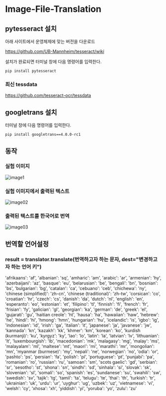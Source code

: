 # Image-File-Translation

## pytesseract 설치

아래 사이트에서 운영체제에 맞는 버전을 다운로드

https://github.com/UB-Mannheim/tesseract/wiki

설치가 완료되면 터미널 창에 다음 명령어를 입력한다.  
```
pip install pytesseract
```

### 최신 tessdata
https://github.com/tesseract-ocr/tessdata

## googletrans 설치

터미널 창에 다음 명령어를 입력한다.
```
pip install googletrans==4.0.0-rc1
```

## 동작
### 실험 이미지
![image1](https://user-images.githubusercontent.com/73572179/127444642-3e4dc4dc-5e86-4dd7-a694-49d4fe58e5cf.jpeg)
### 실험 이미지에서 출력된 텍스트
![image02](https://user-images.githubusercontent.com/73572179/127444750-ea401332-58ee-43cd-aeab-bc8f1be374fe.png)
### 출력된 텍스트를 한국어로 번역
![image03](https://user-images.githubusercontent.com/73572179/127444904-e99b3cf7-60a2-4978-b75f-b9ea3cffa844.png)

## 번역할 언어설정
### result = translator.translate(번역하고자 하는 문자, dest="변경하고자 하는 언어 키")

'afrikaans': 'af', 'albanian': 'sq', 'amharic': 'am', 'arabic': 'ar', 'armenian': 'hy', 'azerbaijani': 'az', 'basque': 'eu', 'belarusian': 'be', 'bengali': 'bn', 'bosnian': 'bs', 'bulgarian': 'bg', 'catalan': 'ca', 'cebuano': 'ceb', 'chichewa': 'ny', 'chinese (simplified)': 'zh-cn', 'chinese (traditional)': 'zh-tw', 'corsican': 'co', 'croatian': 'hr', 'czech': 'cs', 'danish': 'da', 'dutch': 'nl', 'english': 'en', 'esperanto': 'eo', 'estonian': 'et', 'filipino': 'tl', 'finnish': 'fi', 'french': 'fr', 'frisian': 'fy', 'galician': 'gl', 'georgian': 'ka', 'german': 'de', 'greek': 'el', 'gujarati': 'gu', 'haitian creole': 'ht', 'hausa': 'ha', 'hawaiian': 'haw', 'hebrew': 'he', 'hindi': 'hi', 'hmong': 'hmn', 'hungarian': 'hu', 'icelandic': 'is', 'igbo': 'ig', 'indonesian': 'id', 'irish': 'ga', 'italian': 'it', 'japanese': 'ja', 'javanese': 'jw', 'kannada': 'kn', 'kazakh': 'kk', 'khmer': 'km', 'korean': 'ko', 'kurdish (kurmanji)': 'ku', 'kyrgyz': 'ky', 'lao': 'lo', 'latin': 'la', 'latvian': 'lv', 'lithuanian': 'lt', 'luxembourgish': 'lb', 'macedonian': 'mk', 'malagasy': 'mg', 'malay': 'ms', 'malayalam': 'ml', 'maltese': 'mt', 'maori': 'mi', 'marathi': 'mr', 'mongolian': 'mn', 'myanmar (burmese)': 'my', 'nepali': 'ne', 'norwegian': 'no', 'odia': 'or', 'pashto': 'ps', 'persian': 'fa', 'polish': 'pl', 'portuguese': 'pt', 'punjabi': 'pa', 'romanian': 'ro', 'russian': 'ru', 'samoan': 'sm', 'scots gaelic': 'gd', 'serbian': 'sr', 'sesotho': 'st', 'shona': 'sn', 'sindhi': 'sd', 'sinhala': 'si', 'slovak': 'sk', 'slovenian': 'sl', 'somali': 'so', 'spanish': 'es', 'sundanese': 'su', 'swahili': 'sw', 'swedish': 'sv', 'tajik': 'tg', 'tamil': 'ta', 'telugu': 'te', 'thai': 'th', 'turkish': 'tr', 'ukrainian': 'uk', 'urdu': 'ur', 'uyghur': 'ug', 'uzbek': 'uz', 'vietnamese': 'vi', 'welsh': 'cy', 'xhosa': 'xh', 'yiddish': 'yi', 'yoruba': 'yo', 'zulu': 'zu'
